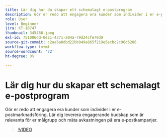 ```yaml
---
title: Lär dig hur du skapar ett schemalagt e-postprogram
description: Gör er redo att engagera era kunder som individer i er e-postmarknadsföring. Lär dig leverera engagerande budskap som är relevanta för er målgrupp och mäta avkastningen på era e-postkampanjer.
role: User
level: Beginner
jira: KT-10747
thumbnail: 345466.jpeg
exl-id: 751006dd-0e21-4371-a04a-79d24cfe70d9
source-git-commit: c2aa5a0dbd22bb949a865f219e5ecbc2c96d6286
workflow-type: tm+mt
source-wordcount: '72'
ht-degree: 0%

---
```


# Lär dig hur du skapar ett schemalagt e-postprogram

Gör er redo att engagera era kunder som individer i er e-postmarknadsföring. Lär dig leverera engagerande budskap som är relevanta för er målgrupp och mäta avkastningen på era e-postkampanjer.

>[!VIDEO](https://video.tv.adobe.com/v/345466/?quality=12&learn=on)
